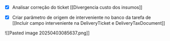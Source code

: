 
- [x] Analisar correção do ticket [[Divergencia custo dos insumos]]
- [x] Criar parâmetro de origem de interveniente no banco da tarefa de [[Incluir campo interveniente na DeliveryTicket e DeliveryTaxDocument]]


![[Pasted image 20250403085637.png]]